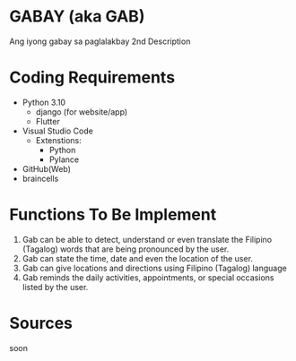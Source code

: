 # GABAY (aka GAB)

Ang iyong gabay sa paglalakbay
2nd Description

# Coding Requirements

- Python 3.10  
    - django (for website/app)
    - Flutter
- Visual Studio Code  
    - Extenstions:  
        - Python  
        - Pylance  
- GitHub(Web) 
- braincells


# Functions To Be Implement

1. Gab can be able to detect, understand or even translate the Filipino (Tagalog) words that are being pronounced by the user.
2. Gab can state the time, date and even the location of the user.
3. Gab can give locations and directions using Filipino (Tagalog) language
4. Gab reminds the daily activities, appointments, or special occasions listed by the user.

# Sources

soon
